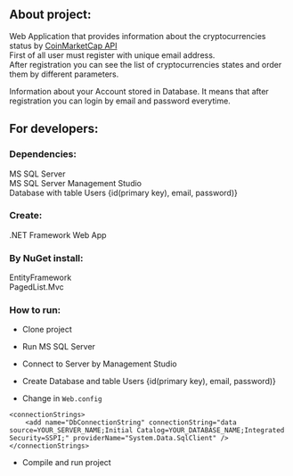 ## About project:
Web Application that provides information about the cryptocurrencies status by [CoinMarketCap API](https://coinmarketcap.com/api/documentation/v1/)<br>
First of all user must register with unique email address.<br>
After registration you can see the list of cryptocurrencies states and order them by different parameters.<br>

Information about your Account stored in Database. It means that after registration you can login by email and password everytime.

## For developers:

### Dependencies:
MS SQL Server<br>
MS SQL Server Management Studio<br>
Database with table Users {id(primary key), email, password)} <br>

### Create:
.NET Framework Web App

### By NuGet install:
EntityFramework<br>
PagedList.Mvc


### How to run:
* Clone project
* Run MS SQL Server
* Connect to Server by Management Studio
* Create Database and table Users {id(primary key), email, password)} 

* Change in `Web.config`
```
<connectionStrings>
    <add name="DbConnectionString" connectionString="data source=YOUR_SERVER_NAME;Initial Catalog=YOUR_DATABASE_NAME;Integrated Security=SSPI;" providerName="System.Data.SqlClient" />
</connectionStrings>
```
* Compile and run project 
